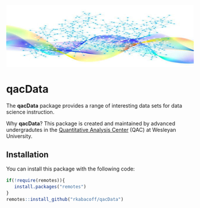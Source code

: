 ![statdata](image.jpg)

# qacData

<!-- badges: start -->
<!-- badges: end -->

The  **qacData** package provides a range of interesting data sets for
data science instruction.

Why **qacData**? This package is created and maintained by advanced undergradutes in the [Quantitative Analysis Center](https://www.wesleyan.edu/qac/) (QAC) at Wesleyan University. 

## Installation

You can install this package with the following code:

``` r
if(!require(remotes)){
   install.packages("remotes")
}
remotes::install_github("rkabacoff/qacData")
```
